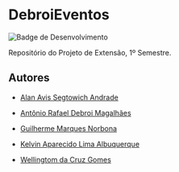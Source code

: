 # DebroiEventos

![Badge de Desenvolvimento](http://img.shields.io/static/v1?label=STATUS&message=EM%20DESENVOLVIMENTO&color=1E90FF&style=for-the-badge)

Repositório do Projeto de Extensão, 1º Semestre.

## Autores

- [Alan Avis Segtowich Andrade](https://github.com/asegtowich)

- [Antônio Rafael Debroi Magalhães]()

- [Guilherme Marques Norbona](https://github.com/guinorbona)

- [Kelvin Aparecido Lima Albuquerque](https://github.com/Kainryuk)

- [Wellingtom da Cruz Gomes](https://github.com/wellingtoncgomes)
